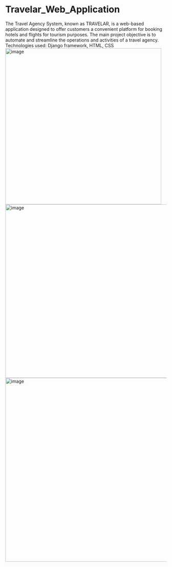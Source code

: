 # Travelar_Web_Application
The Travel Agency System, known as TRAVELAR, is a web-based application designed to offer customers a convenient platform for booking hotels and flights for tourism purposes. The main project objective is to automate and streamline the operations and activities of a travel agency.
Technologies used: Django framework, HTML, CSS
<img width="487" alt="image" src="https://github.com/mrunmayee9601/Travelar_Web_Application/assets/72693108/263f1dfc-d348-4db6-bf3a-c4e3b475b148">
<img width="541" alt="image" src="https://github.com/mrunmayee9601/Travelar_Web_Application/assets/72693108/d9073581-a312-4f2b-bc3b-1c3b9c23070f">
<img width="573" alt="image" src="https://github.com/mrunmayee9601/Travelar_Web_Application/assets/72693108/4ec0b624-5bc0-4262-bd17-08b5b868784c">

